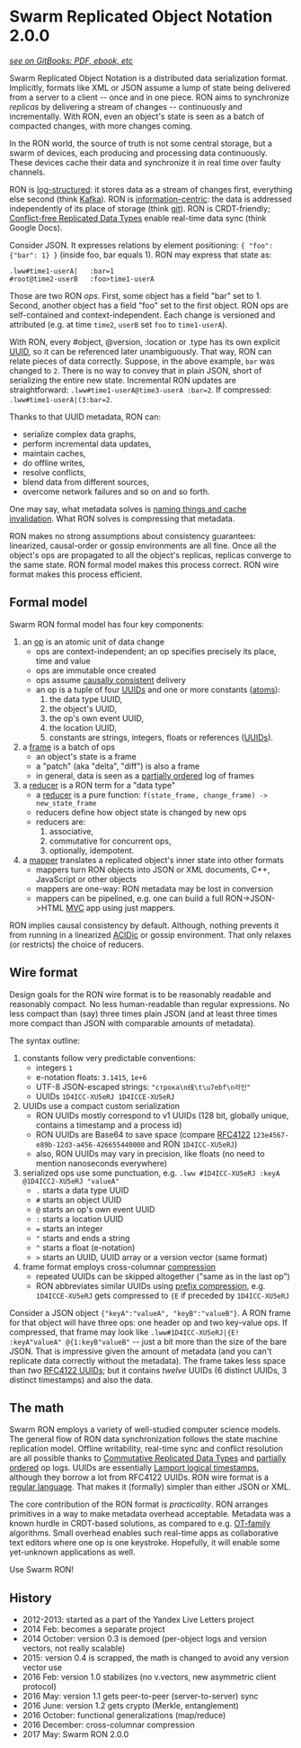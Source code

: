# Swarm Replicated Object Notation 2.0.0 #
[*see on GitBooks: PDF, ebook, etc*](https://gritzko.gitbooks.io/swarm-the-protocol)

Swarm Replicated Object Notation is a distributed data serialization format.
Implicitly, formats like XML or JSON assume a lump of state being delivered from a server to a client -- once and in one piece.
RON aims to synchronize *replicas* by delivering a stream of changes -- continuously and incrementally.
With RON, even an object's state is seen as a batch of compacted changes, with more changes coming.

In the RON world, the source of truth is not some central storage, but a swarm of devices, each producing and processing data continuously.
These devices cache their data and synchronize it in real time over faulty channels.

RON is [log-structured][log]: it stores data as a stream of changes first, everything else second (think [Kafka][kafka]).
RON is [information-centric][icn]: the data is addressed independently of its place of storage (think [git][git]).
RON is CRDT-friendly; [Conflict-free Replicated Data Types][crdt] enable real-time data sync (think Google Docs).

Consider JSON. It expresses relations by element positioning:
`{ "foo": {"bar": 1} }` (inside foo, bar equals 1).
RON may express that state as:
```
.lww#time1-userA|   :bar=1
#root@time2-userB   :foo>time1-userA
```
Those are two RON *ops*.
First, some object has a field "bar" set to 1.
Second, another object has a field "foo" set to the first object.
RON ops are self-contained and context-independent.
Each change is versioned and attributed (e.g. at time `time2`, `userB` set `foo` to `time1-userA`).

With RON, every #object, @version, :location or .type has its own explicit [UUID](uid.md), so it can be referenced later unambiguously.
That way, RON can relate pieces of data correctly.
Suppose, in the above example, `bar` was changed to `2`.
There is no way to convey that in plain JSON, short of serializing the entire new state.
Incremental RON updates are straightforward: `.lww#time1-userA@time3-userA :bar=2`. If compressed: `.lww#time1-userA|(3:bar=2`.

Thanks to that UUID metadata, RON can:

* serialize complex data graphs,
* perform incremental data updates,
* maintain caches,
* do offline writes,
* resolve conflicts,
* blend data from different sources,
* overcome network failures and so on and so forth.

One may say, what metadata solves is [naming things and cache invalidation][2problems].
What RON solves is compressing that metadata.

RON makes no strong assumptions about consistency guarantees: linearized, causal-order or gossip environments are all fine.
Once all the object's ops are propagated to all the object's replicas, replicas converge to the same state.
RON formal model makes this process correct.
RON wire format makes this process efficient.


## Formal model

Swarm RON formal model has four key components:

1. an [op](op.md) is an atomic unit of data change
    * ops are context-independent; an op specifies precisely its place, time and value
    * ops are immutable once created
    * ops assume [causally consistent][causal] delivery
    * an op is a tuple of four [UUIDs](uid.md) and one or more constants ([atoms](op.md)):
        1. the data type UUID,
        2. the object's UUID,
        3. the op's own event UUID,
        4. the location UUID,
        5. constants are strings, integers, floats or references ([UUIDs](uid.md)).
2. a [frame](frame.md) is a batch of ops
    * an object's state is a frame
    * a "patch" (aka "delta", "diff") is also a frame
    * in general, data is seen as a [partially ordered][po] log of frames
3. a [reducer](reducer.md) is a RON term for a "data type"
    * a [reducer][re] is a pure function: `f(state_frame, change_frame) -> new_state_frame`
    * reducers define how object state is changed by new ops
    * reducers are:
        1. associative,
        2. commutative for concurrent ops,
        3. optionally, idempotent.
4. a [mapper](mapper.md) translates a replicated object's inner state into other formats
    * mappers turn RON objects into JSON or XML documents, C++, JavaScript or other objects
    * mappers are one-way: RON metadata may be lost in conversion
    * mappers can be pipelined, e.g. one can build a full RON->JSON->HTML [MVC][mvc] app using just mappers.

RON implies causal consistency by default.
Although, nothing prevents it from running in a linearized [ACIDic][peterb] or gossip environment.
That only relaxes (or restricts) the choice of reducers.

## Wire format

Design goals for the RON wire format is to be reasonably readable and reasonably compact.
No less human-readable than regular expressions.
No less compact than (say) three times plain JSON
(and at least three times more compact than JSON with comparable amounts of metadata).

The syntax outline:

1. constants follow very predictable conventions:
    * integers `1`
    * e-notation floats: `3.1415`, `1e+6`
    * UTF-8 JSON-escaped strings: `"строка\n线\t\u7ebf\n라인"`
    * UUIDs `1D4ICC-XU5eRJ 1D4ICCE-XU5eRJ`
2. UUIDs use a compact custom serialization
    * RON UUIDs mostly correspond to v1 UUIDs (128 bit, globally unique, contains a timestamp and a process id)
    * RON UUIDs are Base64 to save space (compare [RFC4122][rfc4122] `123e4567-e89b-12d3-a456-426655440000` and RON `1D4ICC-XU5eRJ`)
    * also, RON UUIDs may vary in precision, like floats (no need to mention nanoseconds everywhere)
3. serialized ops use some punctuation, e.g. `.lww #1D4ICC-XU5eRJ :keyA @1D4ICC2-XU5eRJ "valueA"`
    * `.` starts a data type UUID
    * `#` starts an object UUID
    * `@` starts an op's own event UUID
    * `:` starts a location UUID
    * `=` starts an integer
    * `"` starts and ends a string
    * `^` starts a float (e-notation)
    * `>` starts an UUID, UUID array or a version vector (same format)
4. frame format employs cross-columnar [compression](compression.md)
    * repeated UUIDs can be skipped altogether ("same as in the last op")
    * RON abbreviates similar UUIDs using [prefix compression](compression.md), e.g. `1D4ICCE-XU5eRJ` gets compressed to `{E` if preceded by `1D4ICC-XU5eRJ`

Consider a JSON object `{"keyA":"valueA", "keyB":"valueB"}`.
A RON frame for that object will have three ops: one header op and two key-value ops.
If compressed, that frame may look like
`.lww#1D4ICC-XU5eRJ|{E! :keyA"valueA" @{1:keyB"valueB"` -- just a bit more than the size of the bare JSON.
That is impressive given the amount of metadata (and you can't replicate data correctly without the metadata).
The frame takes less space than *two* [RFC4122 UUIDs][rfc4122]; but it contains *twelve* UUIDs (6 distinct UUIDs, 3 distinct timestamps) and also the data.


## The math

Swarm RON employs a variety of well-studied computer science models.
The general flow of RON data synchronization follows the state machine replication model.
Offline writability, real-time sync and conflict resolution are all possible thanks to [Commutative Replicated Data Types][crdt] and [partially ordered][po] op logs.
UUIDs are essentially [Lamport logical timestamps][lamport], although they borrow a lot from RFC4122 UUIDs.
RON wire format is a [regular language][regular].
That makes it (formally) simpler than either JSON or XML.


The core contribution of the RON format is *practicality*.
RON arranges primitives in a way to make metadata overhead acceptable.
Metadata was a known hurdle in CRDT-based solutions, as compared to e.g. [OT-family][ot] algorithms.
Small overhead enables such real-time apps as collaborative text editors where one op is one keystroke.
Hopefully, it will enable some yet-unknown applications as well.

Use Swarm RON!


## History

* 2012-2013: started as a part of the Yandex Live Letters project
* 2014 Feb: becomes a separate project
* 2014 October: version 0.3 is demoed (per-object logs and version vectors, not really scalable)
* 2015: version 0.4 is scrapped, the math is changed to avoid any version vector use
* 2016 Feb: version 1.0 stabilizes (no v.vectors, new asymmetric client protocol)
* 2016 May: version 1.1 gets peer-to-peer (server-to-server) sync
* 2016 June: version 1.2 gets crypto (Merkle, entanglement)
* 2016 October: functional generalizations (map/reduce)
* 2016 December: cross-columnar compression
* 2017 May: Swarm RON 2.0.0

[2sided]: http://lexicon.ft.com/Term?term=two_sided-markets
[super]: http://ilpubs.stanford.edu:8090/594/1/2003-33.pdf
[opbased]: http://haslab.uminho.pt/sites/default/files/ashoker/files/opbaseddais14.pdf
[cap]: https://www.infoq.com/articles/cap-twelve-years-later-how-the-rules-have-changed
[swarm]: https://gritzko.gitbooks.io/swarm-the-protocol/content/
[po]: https://en.wikipedia.org/wiki/Partially_ordered_set#Formal_definition
[crdt]: https://en.wikipedia.org/wiki/Conflict-free_replicated_data_type
[icn]: http://www.networkworld.com/article/3060243/internet/demystifying-the-information-centric-network.html
[kafka]: http://kafka.apache.org
[git]: https://git-scm.com
[log]: http://blog.notdot.net/2009/12/Damn-Cool-Algorithms-Log-structured-storage
[re]: https://blogs.msdn.microsoft.com/csliu/2009/11/10/mapreduce-in-functional-programming-parallel-processing-perspectives/
[rfc4122]: https://tools.ietf.org/html/rfc4122
[causal]: https://en.wikipedia.org/wiki/Causal_consistency
[UUID]: https://en.wikipedia.org/wiki/Universally_unique_identifier
[peterb]: https://martin.kleppmann.com/2014/11/isolation-levels.png
[regular]: https://en.wikipedia.org/wiki/Regular_language
[mvc]: https://en.wikipedia.org/wiki/Model–view–controller
[ot]: https://en.wikipedia.org/wiki/Operational_transformation
[lamport]: http://lamport.azurewebsites.net/pubs/time-clocks.pdf
[2problems]: https://martinfowler.com/bliki/TwoHardThings.html
